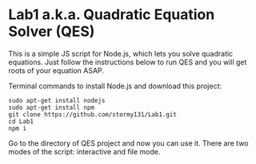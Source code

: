 # Lab1 a.k.a. Quadratic Equation Solver (QES)

This is a simple JS script for Node.js, which lets you solve quadratic equations. Just follow the instructions 
below to run QES and you will get roots of your equation ASAP. 

Terminal commands to install Node.js and download this project:

    sudo apt-get install nodejs
    sudo apt-get install npm
    git clone https://github.com/stormy131/Lab1.git
    cd Lab1
    npm i

Go to the directory of QES project and now you can use it. There are two modes of the script: interactive and file mode.